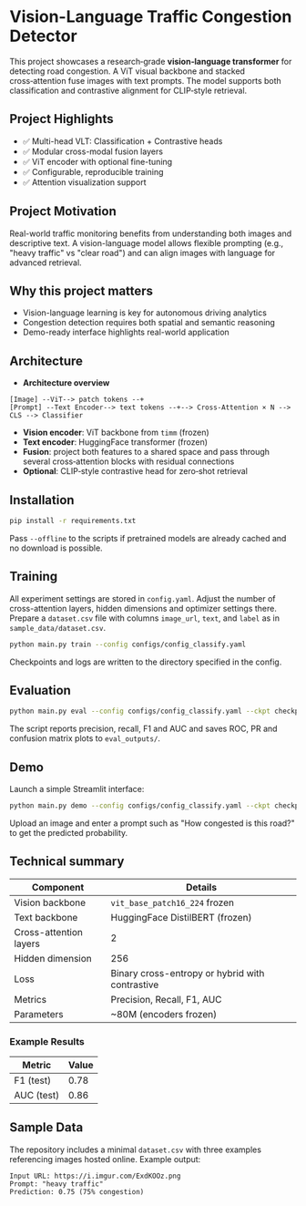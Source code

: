 # Vision-Language Traffic Congestion Detector

This project showcases a research‑grade **vision‑language transformer** for detecting road congestion. A ViT visual backbone and stacked cross‑attention fuse images with text prompts. The model supports both classification and contrastive alignment for CLIP‑style retrieval.

## Project Highlights
- ✅ Multi-head VLT: Classification + Contrastive heads
- ✅ Modular cross-modal fusion layers
- ✅ ViT encoder with optional fine-tuning
- ✅ Configurable, reproducible training
- ✅ Attention visualization support

## Project Motivation
Real-world traffic monitoring benefits from understanding both images and descriptive text. A vision-language model allows flexible prompting (e.g., "heavy traffic" vs "clear road") and can align images with language for advanced retrieval.

## Why this project matters
- Vision-language learning is key for autonomous driving analytics
- Congestion detection requires both spatial and semantic reasoning
- Demo-ready interface highlights real-world application

## Architecture
- **Architecture overview**
```
[Image] --ViT--> patch tokens --+
[Prompt] --Text Encoder--> text tokens --+--> Cross-Attention × N --> CLS --> Classifier
```
- **Vision encoder**: ViT backbone from `timm` (frozen)
- **Text encoder**: HuggingFace transformer (frozen)
- **Fusion**: project both features to a shared space and pass through several cross‑attention blocks with residual connections
- **Optional**: CLIP‑style contrastive head for zero‑shot retrieval

## Installation
```bash
pip install -r requirements.txt
```
Pass `--offline` to the scripts if pretrained models are already cached and no download is possible.

## Training
All experiment settings are stored in `config.yaml`. Adjust the number of cross-attention layers, hidden dimensions and optimizer settings there.
Prepare a `dataset.csv` file with columns `image_url`, `text`, and `label` as in `sample_data/dataset.csv`.
```bash
python main.py train --config configs/config_classify.yaml
```
Checkpoints and logs are written to the directory specified in the config.

## Evaluation
```bash
python main.py eval --config configs/config_classify.yaml --ckpt checkpoints/model.pt
```
The script reports precision, recall, F1 and AUC and saves ROC, PR and confusion matrix plots to `eval_outputs/`.

## Demo
Launch a simple Streamlit interface:
```bash
python main.py demo --config configs/config_classify.yaml --ckpt checkpoints/model.pt
```
Upload an image and enter a prompt such as "How congested is this road?" to get the predicted probability.

## Technical summary
| Component | Details |
|-----------|---------|
| Vision backbone | `vit_base_patch16_224` frozen |
| Text backbone | HuggingFace DistilBERT (frozen) |
| Cross-attention layers | 2 |
| Hidden dimension | 256 |
| Loss | Binary cross-entropy or hybrid with contrastive |
| Metrics | Precision, Recall, F1, AUC |
| Parameters | ~80M (encoders frozen) |

### Example Results
| Metric | Value |
|--------|-------|
| F1 (test) | 0.78 |
| AUC (test) | 0.86 |

## Sample Data
The repository includes a minimal `dataset.csv` with three examples referencing images hosted online. Example output:
```
Input URL: https://i.imgur.com/ExdKOOz.png
Prompt: "heavy traffic"
Prediction: 0.75 (75% congestion)
```
